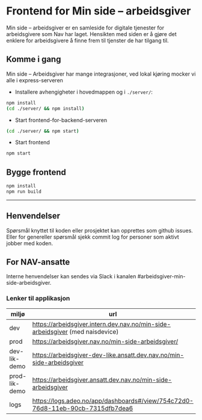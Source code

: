 # Frontend for Min side – arbeidsgiver 

Min side – arbeidsgiver er en samleside for digitale tjenester for arbeidsgivere som Nav har laget. Hensikten med siden er å gjøre det enklere for arbeidsgivere å finne frem til tjenster de har tilgang til.

## Komme i gang

Min side – Arbeidsgiver har mange integrasjoner, ved lokal kjøring mocker vi alle i express-serveren

- Installere avhengigheter i hovedmappen og i `./server/`: 
```bash
npm install
(cd ./server/ && npm install)
```
- Start frontend-for-backend-serveren
```bash
(cd ./server/ && npm start)
```
- Start frontend
```bash
npm start
```

## Bygge frontend
```bash
npm install
npm run build
```
---

## Henvendelser
Spørsmål knyttet til koden eller prosjektet kan opprettes som github issues.
Eller for genereller spørsmål sjekk commit log for personer som aktivt jobber med koden.

## For NAV-ansatte

Interne henvendelser kan sendes via Slack i kanalen #arbeidsgiver-min-side-arbeidsgiver.

### Lenker til applikasjon

| miljø         | url                                                                            |
|---------------|--------------------------------------------------------------------------------|
| dev           | https://arbeidsgiver.intern.dev.nav.no/min-side-arbeidsgiver (med naisdevice)  |
| prod          | https://arbeidsgiver.nav.no/min-side-arbeidsgiver/                             |
| dev-lik-demo  | https://arbeidsgiver-dev-like.ansatt.dev.nav.no/min-side-arbeidsgiver          |
| prod-lik-demo | https://arbeidsgiver.ansatt.dev.nav.no/min-side-arbeidsgiver                   |
| logs          | https://logs.adeo.no/app/dashboards#/view/754c72d0-76d8-11eb-90cb-7315dfb7dea6 |